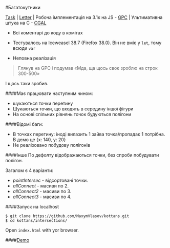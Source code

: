 #Багатокутники

[Task](https://gist.github.com/xanf/6ac4646ba2f6d781099b) | [Letter](http://us13.campaign-archive2.com/?u=c74dadaa0374ce24f7f4a3897&id=7233fb99b4) | Робоча імплементація на 3.1к на JS - [GPC](http://boontaran.com/posts/view/gpcjs_javascript_port_of_gpc) | Ультимативна штука на C - [CGAL](http://www.cgal.org/)

* Всі коментарі до коду в комітах

* Тестувалось на Iceweasel 38.7 (Firefox 38.0). Він не вміє у `let`, тому всюди `var`

* Неповна реалізація

>Глянув на GPC і подумав «Мда, ща щось своє зроблю на строк 300-500»

І щось таки зробив.

####Має працювати наступним чином:
* шукаються точки перетину 
* Шукаються точки, що входять в середину іншої фігури
* На основі спільних рівнянь точок будуються полігони

####Відомі баги:
* В точках перетину: іноді вилазить 1 зайва точка/пропадає 1 потрібна. В демо це {x: 140, y: 20}
* Не реалізовано побудову полігонів

####Інше
По дефолту відображаються точки, без спроби побудувати полігон.

Загалом є 4 варіанти:
* _pointIntersec_ - відсортовані точки.
* _allConnect_ - масиви по 2.
* _allConnect2_ - масиви по 3.
* _allConnect3_ - масиви по 4.

####Запуск на localhost
```
$ git clone https://github.com/MaxymVlasov/kottans.git
$ cd kottans/intersections/
```
Open `index.html` with yor browser.

####[Demo](http://maxymvlasov.github.io/kottans/intersections/)
